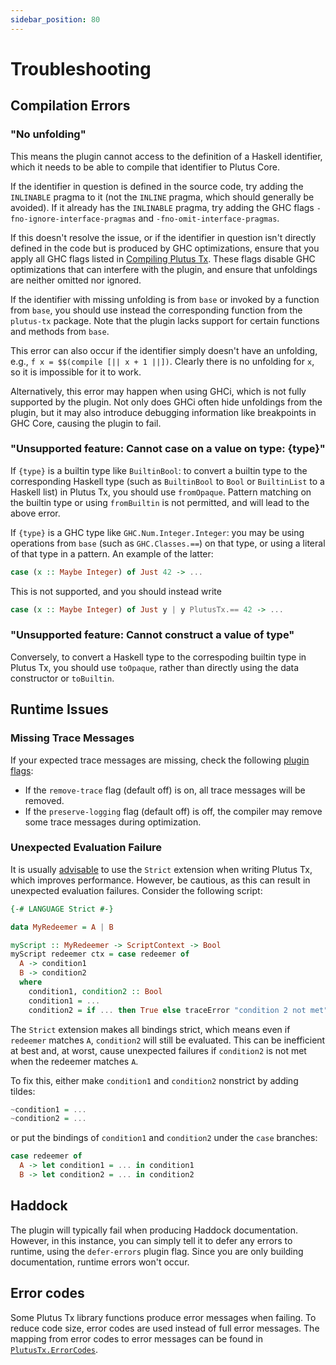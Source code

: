 ```yaml
---
sidebar_position: 80
---
```


# Troubleshooting

## Compilation Errors

### "No unfolding"

This means the plugin cannot access to the definition of a Haskell identifier, which it needs to be able to compile that identifier to Plutus Core.

If the identifier in question is defined in the source code, try adding the `INLINABLE` pragma to it (not the `INLINE` pragma, which should generally be avoided).
If it already has the `INLINABLE` pragma, try adding the GHC flags
`-fno-ignore-interface-pragmas` and `-fno-omit-interface-pragmas`.

If this doesn't resolve the issue, or if the identifier in question isn't directly defined in the code but is produced by GHC optimizations,
ensure that you apply all GHC flags listed in [Compiling Plutus Tx](./using-plutus-tx/compiling-plutus-tx.md).
These flags disable GHC optimizations that can interfere with the plugin, and ensure that unfoldings are neither omitted nor ignored.

If the identifier with missing unfolding is from `base` or invoked by a function from `base`, you should use instead the corresponding function from the `plutus-tx` package.
Note that the plugin lacks support for certain functions and methods from `base`.

This error can also occur if the identifier simply doesn't have an unfolding, e.g., `f x = $$(compile [|| x + 1 ||])`.
Clearly there is no unfolding for `x`, so it is impossible for it to work.

Alternatively, this error may happen when using GHCi, which is not fully supported by the plugin.
Not only does GHCi often hide unfoldings from the plugin, but it may also introduce debugging information like breakpoints in GHC Core, causing the plugin to fail.

### "Unsupported feature: Cannot case on a value on type: \{type\}"

If `{type}` is a builtin type like `BuiltinBool`: to convert a builtin type to the corresponding Haskell type (such as `BuiltinBool` to `Bool` or `BuiltinList` to a Haskell list) in Plutus Tx, you should use `fromOpaque`.
Pattern matching on the builtin type or using `fromBuiltin` is not permitted, and will lead to the above error.

If `{type}` is a GHC type like `GHC.Num.Integer.Integer`: you may be using operations from `base` (such as `GHC.Classes.==`) on that type, or using a literal of that type in a pattern.
An example of the latter:

```haskell
case (x :: Maybe Integer) of Just 42 -> ...
```

This is not supported, and you should instead write

```haskell
case (x :: Maybe Integer) of Just y | y PlutusTx.== 42 -> ...
```

### "Unsupported feature: Cannot construct a value of type"

Conversely, to convert a Haskell type to the correspoding builtin type in Plutus Tx, you should use `toOpaque`, rather than directly using the data constructor or `toBuiltin`.

## Runtime Issues

### Missing Trace Messages

If your expected trace messages are missing, check the following [plugin flags](./delve-deeper/plutus-tx-compiler-options.md):

- If the `remove-trace` flag (default off) is on, all trace messages will be removed.
- If the `preserve-logging` flag (default off) is off, the compiler may remove some trace messages during optimization.

### Unexpected Evaluation Failure

It is usually [advisable](./using-plutus-tx/compiling-plutus-tx) to use the `Strict` extension when writing Plutus Tx, which improves performance.
However, be cautious, as this can result in unexpected evaluation failures.
Consider the following script:

```haskell
{-# LANGUAGE Strict #-}

data MyRedeemer = A | B

myScript :: MyRedeemer -> ScriptContext -> Bool
myScript redeemer ctx = case redeemer of
  A -> condition1
  B -> condition2
  where
    condition1, condition2 :: Bool
    condition1 = ...
    condition2 = if ... then True else traceError "condition 2 not met"
```

The `Strict` extension makes all bindings strict, which means even if `redeemer` matches `A`, `condition2` will still be evaluated.
This can be inefficient at best and, at worst, cause unexpected failures if `condition2` is not met when the redeemer matches `A`.

To fix this, either make `condition1` and `condition2` nonstrict by adding tildes:

```haskell
~condition1 = ...
~condition2 = ...
```

or put the bindings of `condition1` and `condition2` under the `case` branches:

```haskell
case redeemer of
  A -> let condition1 = ... in condition1
  B -> let condition2 = ... in condition2
```

## Haddock

The plugin will typically fail when producing Haddock documentation.
However, in this instance, you can simply tell it to defer any errors to runtime, using the `defer-errors` plugin flag. Since you are only building documentation, runtime errors won't occur.

## Error codes

Some Plutus Tx library functions produce error messages when failing.
To reduce code size, error codes are used instead of full error messages.
The mapping from error codes to error messages can be found in [`PlutusTx.ErrorCodes`](https://plutus.cardano.intersectmbo.org/haddock/latest/plutus-tx/src/PlutusTx.ErrorCodes.html#plutusPreludeErrorCodes).
